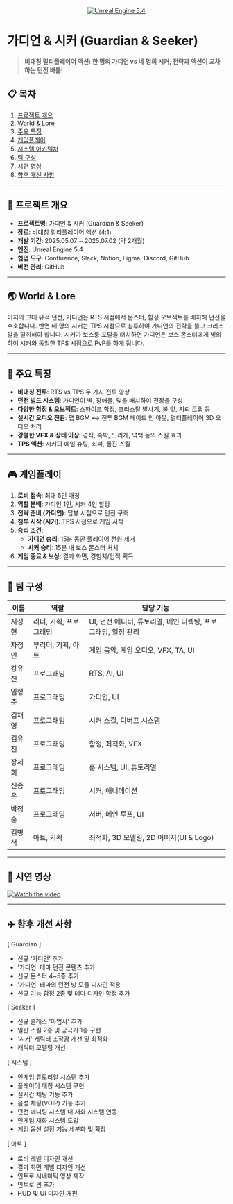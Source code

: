<!--
===================================================
 Project: 가디언 & 시커 (Guardian & Seeker)
 Custom README for Final Project
===================================================
-->

<p align="center">
  <a href="https://github.com/YourOrg/Guardian-Seeker">
    <img src="https://img.shields.io/badge/Unreal%20Engine-5.4-blue" alt="Unreal Engine 5.4" />
  </a>
</p>

# 가디언 & 시커 (Guardian & Seeker)

> **비대칭 멀티플레이어 액션: 한 명의 가디언 vs 네 명의 시커, 전략과 액션이 교차하는 던전 배틀!**

## 📋 목차
1. [프로젝트 개요](#프로젝트-개요)
2. [World & Lore](#world--lore)
3. [주요 특징](#주요-특징)
4. [게임플레이](#게임플레이)
5. [시스템 아키텍처](#시스템-아키텍처)
6. [팀 구성](#팀-구성)
7. [시연 영상](#시연-영상)
8. [향후 개선 사항](#향후-개선-사항)

---

## 📝 프로젝트 개요

- **프로젝트명**: 가디언 & 시커 (Guardian & Seeker)
- **장르**: 비대칭 멀티플레이어 액션 (4:1)
- **개발 기간**: 2025.05.07 ~ 2025.07.02 (약 2개월)
- **엔진**: Unreal Engine 5.4
- **협업 도구**: Confluence, Slack, Notion, Figma, Discord, GitHub
- **버전 관리**: GitHub

---

## 🌏 World & Lore

미지의 고대 유적 던전, 가디언은 RTS 시점에서 몬스터, 함정 오브젝트를 배치해 던전을 수호합니다.
반면 네 명의 시커는 TPS 시점으로 침투하여 가디언의 전략을 뚫고 크리스탈을 탈취해야 합니다.
시커가 보스룸 포탈을 터치하면 가디언은 보스 몬스터에게 빙의하여 시커와 동일한 TPS 시점으로 PvP를 하게 됩니다.

---

## 🌟 주요 특징

- **비대칭 전투**: RTS vs TPS 두 가지 전투 양상
- **던전 빌드 시스템**: 가디언이 벽, 장애물, 덫을 배치하여 전장을 구성
- **다양한 함정 & 오브젝트**: 스파이크 함정, 크리스탈 발사기, 불 덫, 지뢰 트랩 등
- **실시간 오디오 전환**: 맵 BGM ↔ 전투 BGM 페이드 인·아웃, 멀티플레이어 3D 오디오 처리
- **강렬한 VFX & 상태 이상**: 경직, 속박, 느리게, 넉백 등의 스킬 효과
- **TPS 액션**: 시커의 에임 슈팅, 회피, 돌진 스킬

---

## 🎮 게임플레이

1. **로비 접속**: 최대 5인 매칭
2. **역할 분배**: 가디언 1인, 시커 4인 할당
3. **전략 준비 (가디언)**: 탑뷰 시점으로 던전 구축
4. **침투 시작 (시커)**: TPS 시점으로 게임 시작
5. **승리 조건**:
   - **가디언 승리**: 15분 동안 플레이어 전원 제거
   - **시커 승리**: 15분 내 보스 몬스터 처치
6. **게임 종료 & 보상**: 결과 화면, 경험치/업적 획득

---

## 👥 팀 구성

| 이름   | 역할       | 담당 기능                                                      |
|--------|------------|---------------------------------------------------------------|
| 지성현 | 리더, 기획, 프로그래밍 | UI, 던전 에디터, 튜토리얼, 메인 디렉팅, 프로그래밍, 일정 관리   |
| 차정민 | 부리더, 기획, 아트 | 게임 음악, 게임 오디오, VFX, TA, UI                          |
| 강유진 | 프로그래밍 | RTS, AI, UI                                                   |
| 임형준 | 프로그래밍 | 가디언, UI                                                   |
| 김채영 | 프로그래밍 | 시커 스킬, 디버프 시스템                                      |
| 김유진 | 프로그래밍 | 함정, 최적화, VFX                                             |
| 장세희 | 프로그래밍 | 룬 시스템, UI, 튜토리얼                                      |
| 신종은 | 프로그래밍 | 시커, 애니메이션                                             |
| 박정훈 | 프로그래밍 | 서버, 메인 루프, UI                                           |
| 김병석 | 아트, 기획  | 최적화, 3D 모델링, 2D 이미지(UI & Logo) |

---

## 📸 시연 영상
[![Watch the video](https://img.youtube.com/vi/nD1t2hFG2AQ/0.jpg)](https://www.youtube.com/watch?v=nD1t2hFG2AQ)

---

## ✈️ 향후 개선 사항

[ Guardian ]
- 신규 ‘가디언’ 추가
- '가디언' 테마 던전 콘텐츠 추가
- 신규 몬스터 4~5종 추가
- '가디언' 테마의 던전 방 모듈 디자인 적용
- 신규 기능 함정 2종 및 테마 디자인 함정 추가

[ Seeker ]
- 신규 클래스 '마법사' 추가
- 일반 스킬 2종 및 궁극기 1종 구현
- '시커' 캐릭터 조작감 개선 및 최적화
- 캐릭터 모델링 개선

[ 시스템 ]
- 인게임 튜토리얼 시스템 추가
- 플레이어 매칭 시스템 구현
- 실시간 채팅 기능 추가
- 음성 채팅(VOIP) 기능 추가
- 던전 에디팅 시스템 내 재화 시스템 연동
- 인게임 재화 시스템 도입
- 게임 옵션 설정 기능 세분화 및 확장

[ 아트 ]
- 로비 레벨 디자인 개선
- 결과 화면 레벨 디자인 개선
- 인트로 시네마틱 영상 제작
- 인트로 씬 추가
- HUD 및 UI 디자인 개편
